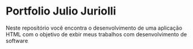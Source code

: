 # Portfolio Julio Juriolli

Neste repositório você encontra o desenvolvimento de uma aplicação HTML com o objetivo de exbir meus trabalhos com desenvolvimento de software
